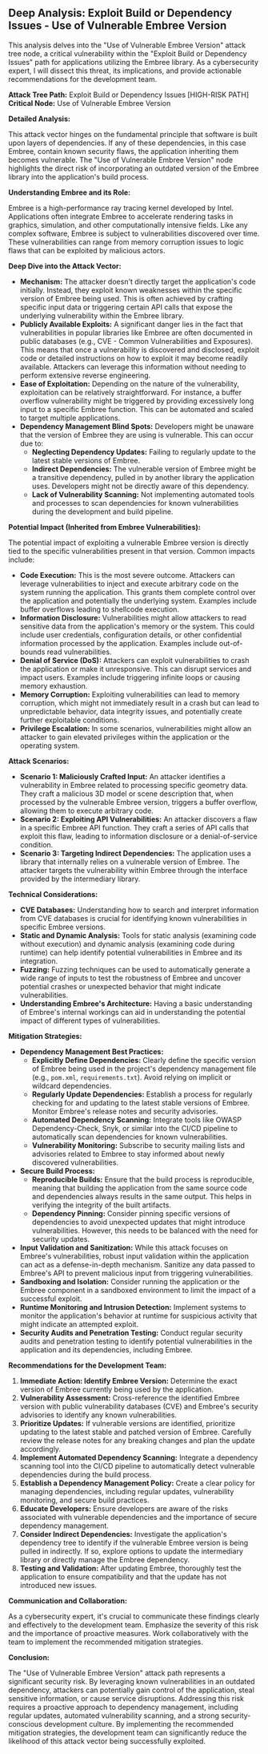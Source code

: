 ## Deep Analysis: Exploit Build or Dependency Issues - Use of Vulnerable Embree Version

This analysis delves into the "Use of Vulnerable Embree Version" attack tree node, a critical vulnerability within the "Exploit Build or Dependency Issues" path for applications utilizing the Embree library. As a cybersecurity expert, I will dissect this threat, its implications, and provide actionable recommendations for the development team.

**Attack Tree Path:** Exploit Build or Dependency Issues [HIGH-RISK PATH]
**Critical Node:** Use of Vulnerable Embree Version

**Detailed Analysis:**

This attack vector hinges on the fundamental principle that software is built upon layers of dependencies. If any of these dependencies, in this case Embree, contain known security flaws, the application inheriting them becomes vulnerable. The "Use of Vulnerable Embree Version" node highlights the direct risk of incorporating an outdated version of the Embree library into the application's build process.

**Understanding Embree and its Role:**

Embree is a high-performance ray tracing kernel developed by Intel. Applications often integrate Embree to accelerate rendering tasks in graphics, simulation, and other computationally intensive fields. Like any complex software, Embree is subject to vulnerabilities discovered over time. These vulnerabilities can range from memory corruption issues to logic flaws that can be exploited by malicious actors.

**Deep Dive into the Attack Vector:**

* **Mechanism:** The attacker doesn't directly target the application's code initially. Instead, they exploit known weaknesses within the specific version of Embree being used. This is often achieved by crafting specific input data or triggering certain API calls that expose the underlying vulnerability within the Embree library.
* **Publicly Available Exploits:**  A significant danger lies in the fact that vulnerabilities in popular libraries like Embree are often documented in public databases (e.g., CVE - Common Vulnerabilities and Exposures). This means that once a vulnerability is discovered and disclosed, exploit code or detailed instructions on how to exploit it may become readily available. Attackers can leverage this information without needing to perform extensive reverse engineering.
* **Ease of Exploitation:**  Depending on the nature of the vulnerability, exploitation can be relatively straightforward. For instance, a buffer overflow vulnerability might be triggered by providing excessively long input to a specific Embree function. This can be automated and scaled to target multiple applications.
* **Dependency Management Blind Spots:**  Developers might be unaware that the version of Embree they are using is vulnerable. This can occur due to:
    * **Neglecting Dependency Updates:**  Failing to regularly update to the latest stable versions of Embree.
    * **Indirect Dependencies:**  The vulnerable version of Embree might be a transitive dependency, pulled in by another library the application uses. Developers might not be directly aware of this dependency.
    * **Lack of Vulnerability Scanning:**  Not implementing automated tools and processes to scan dependencies for known vulnerabilities during the development and build pipeline.

**Potential Impact (Inherited from Embree Vulnerabilities):**

The potential impact of exploiting a vulnerable Embree version is directly tied to the specific vulnerabilities present in that version. Common impacts include:

* **Code Execution:** This is the most severe outcome. Attackers can leverage vulnerabilities to inject and execute arbitrary code on the system running the application. This grants them complete control over the application and potentially the underlying system. Examples include buffer overflows leading to shellcode execution.
* **Information Disclosure:** Vulnerabilities might allow attackers to read sensitive data from the application's memory or the system. This could include user credentials, configuration details, or other confidential information processed by the application. Examples include out-of-bounds read vulnerabilities.
* **Denial of Service (DoS):**  Attackers can exploit vulnerabilities to crash the application or make it unresponsive. This can disrupt services and impact users. Examples include triggering infinite loops or causing memory exhaustion.
* **Memory Corruption:**  Exploiting vulnerabilities can lead to memory corruption, which might not immediately result in a crash but can lead to unpredictable behavior, data integrity issues, and potentially create further exploitable conditions.
* **Privilege Escalation:** In some scenarios, vulnerabilities might allow an attacker to gain elevated privileges within the application or the operating system.

**Attack Scenarios:**

* **Scenario 1: Maliciously Crafted Input:** An attacker identifies a vulnerability in Embree related to processing specific geometry data. They craft a malicious 3D model or scene description that, when processed by the vulnerable Embree version, triggers a buffer overflow, allowing them to execute arbitrary code.
* **Scenario 2: Exploiting API Vulnerabilities:** An attacker discovers a flaw in a specific Embree API function. They craft a series of API calls that exploit this flaw, leading to information disclosure or a denial-of-service condition.
* **Scenario 3: Targeting Indirect Dependencies:** The application uses a library that internally relies on a vulnerable version of Embree. The attacker targets the vulnerability within Embree through the interface provided by the intermediary library.

**Technical Considerations:**

* **CVE Databases:**  Understanding how to search and interpret information from CVE databases is crucial for identifying known vulnerabilities in specific Embree versions.
* **Static and Dynamic Analysis:**  Tools for static analysis (examining code without execution) and dynamic analysis (examining code during runtime) can help identify potential vulnerabilities in Embree and its integration.
* **Fuzzing:**  Fuzzing techniques can be used to automatically generate a wide range of inputs to test the robustness of Embree and uncover potential crashes or unexpected behavior that might indicate vulnerabilities.
* **Understanding Embree's Architecture:**  Having a basic understanding of Embree's internal workings can aid in understanding the potential impact of different types of vulnerabilities.

**Mitigation Strategies:**

* **Dependency Management Best Practices:**
    * **Explicitly Define Dependencies:**  Clearly define the specific version of Embree being used in the project's dependency management file (e.g., `pom.xml`, `requirements.txt`). Avoid relying on implicit or wildcard dependencies.
    * **Regularly Update Dependencies:**  Establish a process for regularly checking for and updating to the latest stable versions of Embree. Monitor Embree's release notes and security advisories.
    * **Automated Dependency Scanning:** Integrate tools like OWASP Dependency-Check, Snyk, or similar into the CI/CD pipeline to automatically scan dependencies for known vulnerabilities.
    * **Vulnerability Monitoring:** Subscribe to security mailing lists and advisories related to Embree to stay informed about newly discovered vulnerabilities.
* **Secure Build Process:**
    * **Reproducible Builds:** Ensure that the build process is reproducible, meaning that building the application from the same source code and dependencies always results in the same output. This helps in verifying the integrity of the built artifacts.
    * **Dependency Pinning:**  Consider pinning specific versions of dependencies to avoid unexpected updates that might introduce vulnerabilities. However, this needs to be balanced with the need for security updates.
* **Input Validation and Sanitization:** While this attack focuses on Embree's vulnerabilities, robust input validation within the application can act as a defense-in-depth mechanism. Sanitize any data passed to Embree's API to prevent malicious input from triggering vulnerabilities.
* **Sandboxing and Isolation:**  Consider running the application or the Embree component in a sandboxed environment to limit the impact of a successful exploit.
* **Runtime Monitoring and Intrusion Detection:** Implement systems to monitor the application's behavior at runtime for suspicious activity that might indicate an attempted exploit.
* **Security Audits and Penetration Testing:** Conduct regular security audits and penetration testing to identify potential vulnerabilities in the application and its dependencies, including Embree.

**Recommendations for the Development Team:**

1. **Immediate Action: Identify Embree Version:** Determine the exact version of Embree currently being used by the application.
2. **Vulnerability Assessment:**  Cross-reference the identified Embree version with public vulnerability databases (CVE) and Embree's security advisories to identify any known vulnerabilities.
3. **Prioritize Updates:** If vulnerable versions are identified, prioritize updating to the latest stable and patched version of Embree. Carefully review the release notes for any breaking changes and plan the update accordingly.
4. **Implement Automated Dependency Scanning:** Integrate a dependency scanning tool into the CI/CD pipeline to automatically detect vulnerable dependencies during the build process.
5. **Establish a Dependency Management Policy:** Create a clear policy for managing dependencies, including regular updates, vulnerability monitoring, and secure build practices.
6. **Educate Developers:** Ensure developers are aware of the risks associated with vulnerable dependencies and the importance of secure dependency management.
7. **Consider Indirect Dependencies:** Investigate the application's dependency tree to identify if the vulnerable Embree version is being pulled in indirectly. If so, explore options to update the intermediary library or directly manage the Embree dependency.
8. **Testing and Validation:** After updating Embree, thoroughly test the application to ensure compatibility and that the update has not introduced new issues.

**Communication and Collaboration:**

As a cybersecurity expert, it's crucial to communicate these findings clearly and effectively to the development team. Emphasize the severity of this risk and the importance of proactive measures. Work collaboratively with the team to implement the recommended mitigation strategies.

**Conclusion:**

The "Use of Vulnerable Embree Version" attack path represents a significant security risk. By leveraging known vulnerabilities in an outdated dependency, attackers can potentially gain control of the application, steal sensitive information, or cause service disruptions. Addressing this risk requires a proactive approach to dependency management, including regular updates, automated vulnerability scanning, and a strong security-conscious development culture. By implementing the recommended mitigation strategies, the development team can significantly reduce the likelihood of this attack vector being successfully exploited.
